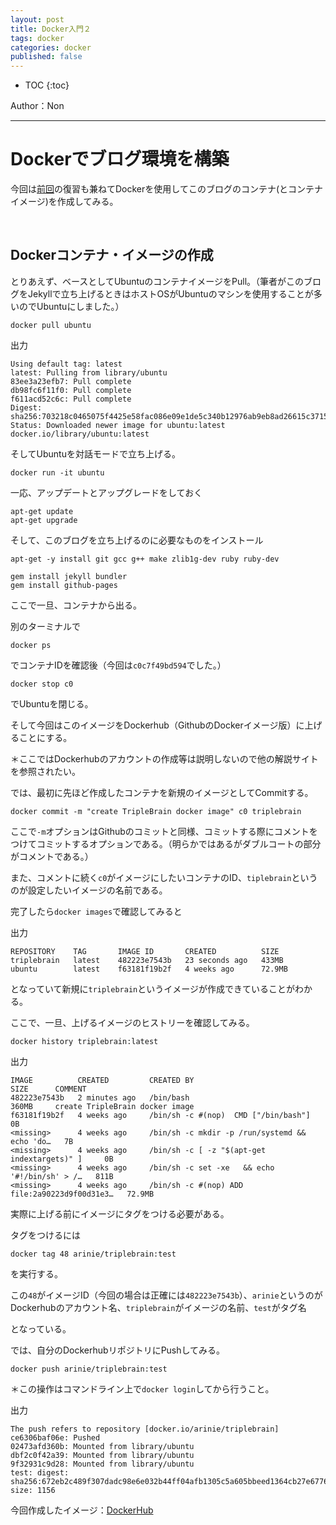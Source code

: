 ```yaml
---
layout: post
title: Docker入門２
tags: docker
categories: docker
published: false
---
```



* TOC
{:toc}

Author：Non

---

# Dockerでブログ環境を構築

今回は[前回][docker-entry1]の復習も兼ねてDockerを使用してこのブログのコンテナ(とコンテナイメージ)を作成してみる。

<br>

## Dockerコンテナ・イメージの作成

とりあえず、ベースとしてUbuntuのコンテナイメージをPull。（筆者がこのブログをJekyllで立ち上げるときはホストOSがUbuntuのマシンを使用することが多いのでUbuntuにしました。）

```
docker pull ubuntu
```

出力
```
Using default tag: latest
latest: Pulling from library/ubuntu
83ee3a23efb7: Pull complete 
db98fc6f11f0: Pull complete 
f611acd52c6c: Pull complete 
Digest: sha256:703218c0465075f4425e58fac086e09e1de5c340b12976ab9eb8ad26615c3715
Status: Downloaded newer image for ubuntu:latest
docker.io/library/ubuntu:latest
```

そしてUbuntuを対話モードで立ち上げる。

```
docker run -it ubuntu
```

一応、アップデートとアップグレードをしておく

```
apt-get update
apt-get upgrade
```

そして、このブログを立ち上げるのに必要なものをインストール

```
apt-get -y install git gcc g++ make zlib1g-dev ruby ruby-dev
```

```
gem install jekyll bundler
gem install github-pages
```

ここで一旦、コンテナから出る。

別のターミナルで

```
docker ps
```

でコンテナIDを確認後（今回は`c0c7f49bd594`でした。）

```
docker stop c0
```

でUbuntuを閉じる。

そして今回はこのイメージをDockerhub（GithubのDockerイメージ版）に上げることにする。

＊ここではDockerhubのアカウントの作成等は説明しないので他の解説サイトを参照されたい。

では、最初に先ほど作成したコンテナを新規のイメージとしてCommitする。

```
docker commit -m "create TripleBrain docker image" c0 triplebrain
```

ここで`-m`オプションはGithubのコミットと同様、コミットする際にコメントをつけてコミットするオプションである。（明らかではあるがダブルコートの部分がコメントである。）

また、コメントに続く`c0`がイメージにしたいコンテナのID、`tiplebrain`というのが設定したいイメージの名前である。

完了したら`docker images`で確認してみると

出力

```
REPOSITORY    TAG       IMAGE ID       CREATED          SIZE
triplebrain   latest    482223e7543b   23 seconds ago   433MB
ubuntu        latest    f63181f19b2f   4 weeks ago      72.9MB
```

となっていて新規に`triplebrain`というイメージが作成できていることがわかる。

ここで、一旦、上げるイメージのヒストリーを確認してみる。

```
docker history triplebrain:latest
```

出力

```
IMAGE          CREATED         CREATED BY                                      SIZE      COMMENT
482223e7543b   2 minutes ago   /bin/bash                                       360MB     create TripleBrain docker image
f63181f19b2f   4 weeks ago     /bin/sh -c #(nop)  CMD ["/bin/bash"]            0B        
<missing>      4 weeks ago     /bin/sh -c mkdir -p /run/systemd && echo 'do…   7B        
<missing>      4 weeks ago     /bin/sh -c [ -z "$(apt-get indextargets)" ]     0B        
<missing>      4 weeks ago     /bin/sh -c set -xe   && echo '#!/bin/sh' > /…   811B      
<missing>      4 weeks ago     /bin/sh -c #(nop) ADD file:2a90223d9f00d31e3…   72.9MB  
```

実際に上げる前にイメージにタグをつける必要がある。

タグをつけるには

```
docker tag 48 arinie/triplebrain:test
```

を実行する。

この`48`がイメージID（今回の場合は正確には`482223e7543b`）、`arinie`というのがDockerhubのアカウント名、`triplebrain`がイメージの名前、`test`がタグ名

となっている。

では、自分のDockerhubリポジトリにPushしてみる。

```
docker push arinie/triplebrain:test 
```

＊この操作はコマンドライン上で`docker login`してから行うこと。

出力

```
The push refers to repository [docker.io/arinie/triplebrain]
ce6306baf06e: Pushed 
02473afd360b: Mounted from library/ubuntu 
dbf2c0f42a39: Mounted from library/ubuntu 
9f32931c9d28: Mounted from library/ubuntu 
test: digest: sha256:672eb2c489f307dadc98e6e032b44ff04afb1305c5a605bbeed1364cb27e6776 size: 1156
```

今回作成したイメージ：<a href="https://hub.docker.com/repository/docker/arinie/triplebrain" target="_blank">DockerHub</a>


[docker-entry1]:{{"/docker/docker-enrty1/"|prepend:site.url}}
